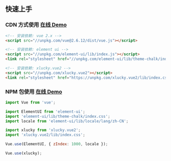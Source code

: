 ## 快速上手

### CDN 方式使用 [在线 Demo](https://codesandbox.io/s/elastic-wildflower-i0xze)

```html
<!-- 安装依赖: vue 2.x -->
<script src="//unpkg.com/vue@2.6.12/dist/vue.js"></script>

<!-- 安装依赖: element ui -->
<script src="//unpkg.com/element-ui/lib/index.js"></script>
<link rel="stylesheet" href="//unpkg.com/element-ui/lib/theme-chalk/index.css" />

<!-- 安装依赖: xlucky.vue2 -->
<script src="//unpkg.com/xlucky.vue2"></script>
<link rel="stylesheet" href="https://unpkg.com/xlucky.vue2/lib/index.css" />
```

### NPM 包使用 [在线 Demo](https://codesandbox.io/s/laughing-rosalind-sbmkg)

```javascript
import Vue from 'vue';

import ElementUI from 'element-ui';
import 'element-ui/lib/theme-chalk/index.css';
import locale from 'element-ui/lib/locale/lang/zh-CN';

import xlucky from 'xlucky.vue2';
import 'xlucky.vue2/lib/index.css';

Vue.use(ElementUI, { zIndex: 1000, locale });

Vue.use(xlucky);
```
